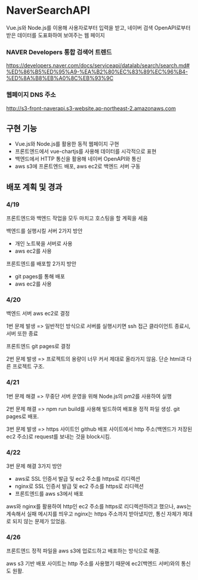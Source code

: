 # NaverSearchAPI
Vue.js와 Node.js를 이용해 사용자로부터 입력을 받고, 네이버 검색 OpenAPI로부터 받은 데이터를 도표화하여 보여주는 웹 페이지

### NAVER Developers 통합 검색어 트렌드
https://developers.naver.com/docs/serviceapi/datalab/search/search.md#%ED%86%B5%ED%95%A9-%EA%B2%80%EC%83%89%EC%96%B4-%ED%8A%B8%EB%A0%8C%EB%93%9C
### 웹페이지 DNS 주소
http://s3-front-naverapi.s3-website.ap-northeast-2.amazonaws.com

## 구현 기능
- Vue.js와 Node.js를 활용한 동적 웹페이지 구현
- 프론트엔드에서 vue-chartjs를 사용해 데이터를 시각적으로 표현
- 백엔드에서 HTTP 통신을 활용해 네이버 OpenAPI와 통신
- aws s3에 프론트엔드 배포, aws ec2로 백엔드 서버 구동

## 배포 계획 및 경과
### 4/19
프론트엔드와 백엔드 작업을 모두 마치고 호스팅을 할 계획을 세움

백엔드를 실행시킬 서버 2가지 방안
- 개인 노트북을 서버로 사용
- aws ec2를 사용

프론트엔드를 배포할 2가지 방안
- git pages를 통해 배포
- aws ec2를 사용

### 4/20
백엔드 서버 aws ec2로 결정

1번 문제 발생 => 일반적인 방식으로 서버를 실행시키면 ssh 접근 클라이언트 종료시, 서버 또한 종료

프론트엔드 git pages로 결정

2번 문제 발생 => 프로젝트의 용량이 너무 커서 제대로 올라가지 않음. 단순 html과 다른 프로젝트 구조.

### 4/21
1번 문제 해결 => 무중단 서버 운영을 위해 Node.js의 pm2를 사용하여 실행

2번 문제 해결 => npm run build를 사용해 빌드하여 배포용 정적 파일 생성. git pages로 배포.

3번 문제 발생 => https 사이트인 github 배포 사이트에서 http 주소(백엔드가 저장된 ec2 주소)로 request를 보내는 것을 block시킴.

### 4/22
3번 문제 해결 3가지 방안
- aws로 SSL 인증서 발급 및 ec2 주소를 https로 리디렉션
- nginx로 SSL 인증서 발급 및 ec2 주소를 https로 리디렉션
- 프론트엔드를 aws s3에서 배포

aws와 nginx를 활용하여 http인 ec2 주소를 https로 리디렉션하려고 했으나, aws는 계속해서 실패 메시지를 띄우고 nginx는 https 주소까지 받아냈지만, 통신 자체가 제대로 되지 않는 문제가 있었음.

### 4/26
프론트엔드 정적 파일을 aws s3에 업로드하고 배포하는 방식으로 해결.

aws s3 기반 배포 사이트는 http 주소를 사용했기 때문에 ec2(백엔드 서버)와의 통신도 원활.
